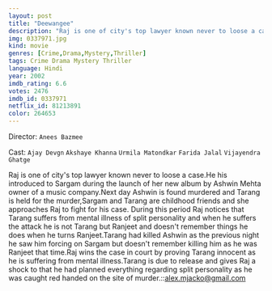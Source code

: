 ```yaml
---
layout: post
title: "Deewangee"
description: "Raj is one of city's top lawyer known never to loose a case.He his introduced to Sargam during the launch of her new album by Ashwin Mehta owner of a music company.Next day Ashwin is found murdered and Tarang is held for the murder,Sargam and Tarang are childhood friends and she approaches Raj to fight for his case. During this period Raj notices that Tarang suffers from mental illness of split personality and when he suffers the attack he is not Tarang but Ranjeet and doesn't remember things he does when he turn.."
img: 0337971.jpg
kind: movie
genres: [Crime,Drama,Mystery,Thriller]
tags: Crime Drama Mystery Thriller 
language: Hindi
year: 2002
imdb_rating: 6.6
votes: 2476
imdb_id: 0337971
netflix_id: 81213891
color: 264653
---
```

Director: `Anees Bazmee`  

Cast: `Ajay Devgn` `Akshaye Khanna` `Urmila Matondkar` `Farida Jalal` `Vijayendra Ghatge` 

Raj is one of city's top lawyer known never to loose a case.He his introduced to Sargam during the launch of her new album by Ashwin Mehta owner of a music company.Next day Ashwin is found murdered and Tarang is held for the murder,Sargam and Tarang are childhood friends and she approaches Raj to fight for his case. During this period Raj notices that Tarang suffers from mental illness of split personality and when he suffers the attack he is not Tarang but Ranjeet and doesn't remember things he does when he turns Ranjeet.Tarang had killed Ashwin as the previous night he saw him forcing on Sargam but doesn't remember killing him as he was Ranjeet that time.Raj wins the case in court by proving Tarang innocent as he is suffering from mental illness.Tarang is due to release and gives Raj a shock to that he had planned everything regarding split personality as he was caught red handed on the site of murder.::alex.mjacko@gmail.com